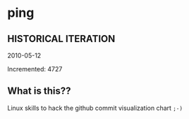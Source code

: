 # ping

## HISTORICAL ITERATION
2010-05-12

Incremented: 4727

## What is this?? 
Linux skills to hack the github commit visualization chart `;-)`
